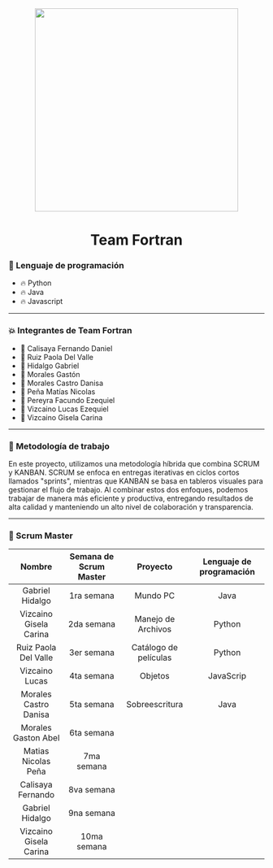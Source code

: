 <div id="header" align="center">
    <img src="https://media.giphy.com/media/2IudUHdI075HL02Pkk/giphy.gif" width="400"/ autoplay>
    <br>
    <h1 align="center">
        Team Fortran
    </h1>
</div>


### :page_with_curl: Lenguaje de programación

- :fire: Python
- :fire: Java
- :fire: Javascript

---

### :collision: Integrantes de Team Fortran

- :star2: Calisaya Fernando Daniel
- :star2: Ruiz Paola Del Valle
- :star2: Hidalgo Gabriel 
- :star2: Morales Gastón
- :star2: Morales Castro Danisa 
- :star2: Peña Matías Nicolas
- :star2: Pereyra Facundo Ezequiel 
- :star2: Vizcaino Lucas Ezequiel
- :star2: Vizcaino Gisela Carina

--- 

### :raised_hands: Metodología de trabajo

En este proyecto, utilizamos una metodología híbrida que combina SCRUM y KANBAN. SCRUM se enfoca en entregas iterativas en ciclos cortos llamados "sprints", mientras que KANBAN se basa en tableros visuales para gestionar el flujo de trabajo. Al combinar estos dos enfoques, podemos trabajar de manera más eficiente y productiva, entregando resultados de alta calidad y manteniendo un alto nivel de colaboración y transparencia.

---

### :dizzy: Scrum Master

| Nombre | Semana de Scrum Master | Proyecto | Lenguaje de programación |
|:---:|:---:|:---:|:---:|
| Gabriel Hidalgo  | 1ra semana | Mundo PC | Java |
| Vizcaino Gisela Carina | 2da semana  | Manejo de Archivos | Python |
| Ruiz Paola Del Valle | 3er semana  | Catálogo de películas | Python |
| Vizcaino Lucas |  4ta semana  | Objetos | JavaScrip |
| Morales Castro Danisa |  5ta semana  | Sobreescritura | Java |
| Morales Gaston Abel |  6ta semana  | | |
|  Matias Nicolas Peña |  7ma semana  | | |
|  Calisaya Fernando |  8va semana  | | |
| Gabriel Hidalgo |  9na semana  | | |
| Vizcaino Gisela Carina |  10ma semana  | | |


